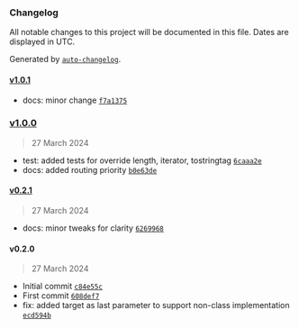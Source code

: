 ### Changelog

All notable changes to this project will be documented in this file. Dates are displayed in UTC.

Generated by [`auto-changelog`](https://github.com/CookPete/auto-changelog).

#### [v1.0.1](https://github.com/ChrisCodesThings/extensible-read-only-array/compare/v1.0.0...v1.0.1)

- docs: minor change [`f7a1375`](https://github.com/ChrisCodesThings/extensible-read-only-array/commit/f7a1375e3f9d3f4cbf94fdefbd190760adb7a8ac)

### [v1.0.0](https://github.com/ChrisCodesThings/extensible-read-only-array/compare/v0.2.1...v1.0.0)

> 27 March 2024

- test: added tests for override length, iterator, tostringtag [`6caaa2e`](https://github.com/ChrisCodesThings/extensible-read-only-array/commit/6caaa2e6b29ba36ff4c5e5c910af86b25d68cedc)
- docs: added routing priority [`b0e63de`](https://github.com/ChrisCodesThings/extensible-read-only-array/commit/b0e63deb5ec05bf673ffb003b3130e4eac79719e)

#### [v0.2.1](https://github.com/ChrisCodesThings/extensible-read-only-array/compare/v0.2.0...v0.2.1)

> 27 March 2024

- docs: minor tweaks for clarity [`6269968`](https://github.com/ChrisCodesThings/extensible-read-only-array/commit/626996880ed22b9890650ad2bb1a133d72943a48)

#### v0.2.0

> 27 March 2024

- Initial commit [`c84e55c`](https://github.com/ChrisCodesThings/extensible-read-only-array/commit/c84e55c802f69780b85537181bdb5df229d080e4)
- First commit [`608def7`](https://github.com/ChrisCodesThings/extensible-read-only-array/commit/608def74ef9fe4578c4357956a0a41e880692306)
- fix: added target as last parameter to support non-class implementation [`ecd594b`](https://github.com/ChrisCodesThings/extensible-read-only-array/commit/ecd594bdbd3965ab1f681be8e40f881c99331119)
